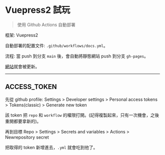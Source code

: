 # Vuepress2 試玩

> 使用 Github Actions 自動部署

框架: Vuepress2

自動部署的配置文件: `.github/workflows/docs.yml`。

流程: 當 push 到分支 `main` 後，會自動將靜態網站 push 到分支 `gh-pages`。

[網站](https://shezimanor.github.io/vuepress-test-1/)就會被更新。

---

## ACCESS_TOKEN

先從 github profile: Settings > Developer settings > Personal access tokens > Tokens(classic) > Generate new token

該 token 把 `repo` 和 `workflow` 的權限打開。(記得複製起來，只有一次機會，之後重開都要拿新的)。

再到目標 Repo > Settings > Secrets and variables > Actions > Newrepository secret

把取得的 token 新增進去，`.yml` 就會吃到他了。
